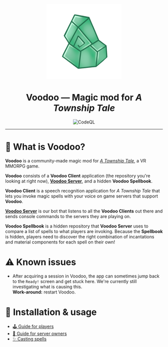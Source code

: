 <p align="center">
  <img width="240" src="./src/ui/images/Voodoo.png" alt="Voodoo Logo" />
</p>

<h1 align="center">Voodoo — Magic mod for <i>A Township Tale</i></h3></h1>

<p align="center">
  <img alt="CodeQL" src="https://github.com/mdingena/att-voodoo/actions/workflows/codeql-analysis.yml/badge.svg" />
</p>

---

# 🔮 What is Voodoo?

**Voodoo** is a community-made magic mod for [_A Township Tale_](https://townshiptale.com/), a VR MMORPG game.

**Voodoo** consists of a **Voodoo Client** application (the repository you're looking at right now), [**Voodoo Server**](https://github.com/mdingena/att-voodoo-server), and a hidden **Voodoo Spellbook**.

**Voodoo Client** is a speech recognition application for _A Township Tale_ that lets you invoke magic spells with your voice on game servers that support **Voodoo**.

[**Voodoo Server**](https://github.com/mdingena/att-voodoo-server) is our bot that listens to all the **Voodoo Clients** out there and sends console commands to the servers they are playing on.

**Voodoo Spellbook** is a hidden repository that **Voodoo Server** uses to compare a list of spells to what players are invoking. Because the **Spellbook** is hidden, players need to discover the right combination of incantations and material components for each spell on their own!

# ⚠️ Known issues

- After acquiring a session in Voodoo, the app can sometimes jump back to the `Ready!` screen and get stuck here. We're currently still investigating what is causing this.  
  **Work-around:** restart Voodoo.

# 🚀 Installation & usage

- [🕹️ Guide for players](./guides/PLAYERS.md)
- [🧰 Guide for server owners](./guides/SERVER-OWNERS.md)
- [✨ Casting spells](./guides/SPELLCASTING.MD)
